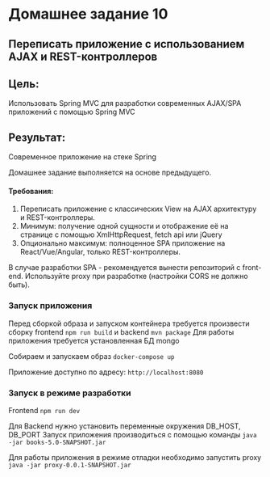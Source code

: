# Домашнее задание 10

## Переписать приложение с использованием AJAX и REST-контроллеров 

## Цель:
Использовать Spring MVC для разработки современных AJAX/SPA приложений c помощью Spring MVC 

## Результат:
Современное приложение на стеке Spring

Домашнее задание выполняется на основе предыдущего.

#### Требования:
1. Переписать приложение с классических View на AJAX архитектуру и REST-контроллеры.
2. Минимум: получение одной сущности и отображение её на странице с помощью XmlHttpRequest, fetch api или jQuery
3. Опционально максимум: полноценное SPA приложение на React/Vue/Angular, только REST-контроллеры.

В случае разработки SPA - рекомендуется вынести репозиторий с front-end. 
Используйте proxy при разработке (настройки CORS не должно быть).

### Запуск приложения
Перед сборкой образа и запуском контейнера требуется произвести сборку 
frontend `npm run build` и backend `mvn package`
Для работы приложения требуется установленная БД mongo

Собираем и запускаем образ
`docker-compose up`

Приложение доступно по адресу: `http://localhost:8080`

### Запуск в режиме разработки
Frontend `npm run dev`


Для Backend нужно установить переменные окружения DB_HOST, DB_PORT
Запуск приложения производиться с помощью команды `java -jar books-5.0-SNAPSHOT.jar`

Для работы приложения в режиме отладки необходимо запустить proxy
`java -jar proxy-0.0.1-SNAPSHOT.jar`

